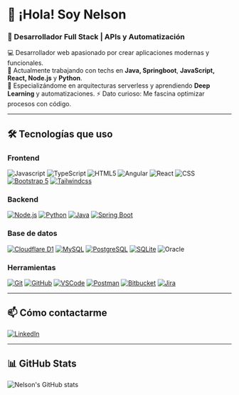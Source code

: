 # 👋 ¡Hola! Soy Nelson

### 🚀 Desarrollador Full Stack | APIs y Automatización

💻 Desarrollador web apasionado por crear aplicaciones modernas y funcionales.  
🚀 Actualmente trabajando con techs en **Java, Springboot**, **JavaScript, React, Node.js** y **Python**.  
🌱 Especializándome en arquitecturas serverless y aprendiendo **Deep Learning** y automatizaciones.
⚡ Dato curioso: Me fascina optimizar procesos con código.

---

## 🛠 Tecnologías que uso

### Frontend
![Javascript](https://img.shields.io/badge/JavaScript-323330?style=for-the-badge&logo=javascript&logoColor=F7DF1E)
![TypeScript](https://img.shields.io/badge/typescript-3178C6.svg?style=for-the-badge&logo=typescript&logoColor=white)
![HTML5](https://img.shields.io/badge/html5-E34F26.svg?style=for-the-badge&logo=html5&logoColor=white)
![Angular](https://img.shields.io/badge/Angular-DD0031?style=for-the-badge&logo=angular&logoColor=white)
![React](https://img.shields.io/badge/react-23272f.svg?style=for-the-badge&logo=react&logoColor=61DAFB)
![CSS](https://img.shields.io/badge/css-663399.svg?style=for-the-badge&logo=css&logoColor=white)
[![Bootstrap 5](https://img.shields.io/badge/Bootstrap%205-712cf9.svg?style=for-the-badge&logo=bootstrap&logoColor=white)](https://getbootstrap.com/)
[![Tailwindcss](https://img.shields.io/badge/Tailwind_CSS-0ea5e9?style=for-the-badge&logo=tailwind-css&logoColor=white)](https://tailwindcss.com/)

### Backend
[![Node.js](https://img.shields.io/badge/node.js-339933?style=for-the-badge&logo=node.js&logoColor=white)](https://nodejs.org/)
[![Python](https://img.shields.io/badge/python-3776AB?style=for-the-badge&logo=python&logoColor=white)](https://www.python.org/)
[![Java](https://img.shields.io/badge/java-ED8B00.svg?style=for-the-badge&logo=java&logoColor=white)](https://www.oracle.com/java/)
[![Spring Boot](https://img.shields.io/badge/spring%20boot-6DB33F.svg?style=for-the-badge&logo=spring%20boot&logoColor=white)](https://www.oracle.com/java/)

### Base de datos
[![Cloudflare D1](https://img.shields.io/badge/D1-F38020?style=for-the-badge&logo=Cloudflare&logoColor=white)](https://developers.cloudflare.com/d1/)
[![MySQL](https://img.shields.io/badge/mysql-4479A1.svg?style=for-the-badge&logo=mysql&logoColor=white)](https://www.mysql.com/)
[![PostgreSQL](https://img.shields.io/badge/postgresql-316192.svg?style=for-the-badge&logo=postgresql&logoColor=white)](https://www.postgresql.org/)
[![SQLite](https://img.shields.io/badge/sqlite-003B57.svg?style=for-the-badge&logo=sqlite&logoColor=white)](https://www.sqlite.org/index.html)
![Oracle](https://img.shields.io/badge/Oracle-F80000?style=for-the-badge&logo=oracle&logoColor=white)

### Herramientas
[![Git](https://img.shields.io/badge/Git-F05032?style=for-the-badge&logo=git&logoColor=white)](https://git-scm.com/)
[![GitHub](https://img.shields.io/badge/GitHub-181717?style=for-the-badge&logo=github&logoColor=white)](https://github.com/)
[![VSCode](https://img.shields.io/badge/VS%20Code-007ACC?style=for-the-badge&logo=visual-studio-code&logoColor=white)](https://code.visualstudio.com/)
[![Postman](https://img.shields.io/badge/Postman-FF6C37?style=for-the-badge&logo=postman&logoColor=white)](https://www.postman.com/)
[![Bitbucket](https://img.shields.io/badge/Bitbucket-0052CC?style=for-the-badge&logo=bitbucket&logoColor=white)](https://bitbucket.org/)
[![Jira](https://img.shields.io/badge/Jira-0052CC?style=for-the-badge&logo=jira&logoColor=white)](https://www.atlassian.com/software/jira)

---

## 📫 Cómo contactarme
[![LinkedIn](https://img.shields.io/badge/LinkedIn-blue?logo=linkedin&logoColor=white)](https://www.linkedin.com/in/nelsonalarconcahuana)

---

## 📊 GitHub Stats
![Nelson's GitHub stats](https://github-readme-stats.vercel.app/api/top-langs/?username=codewithnels&layout=compact&hide=python,visual+basic&theme=github_dark&border_color=30363d)
